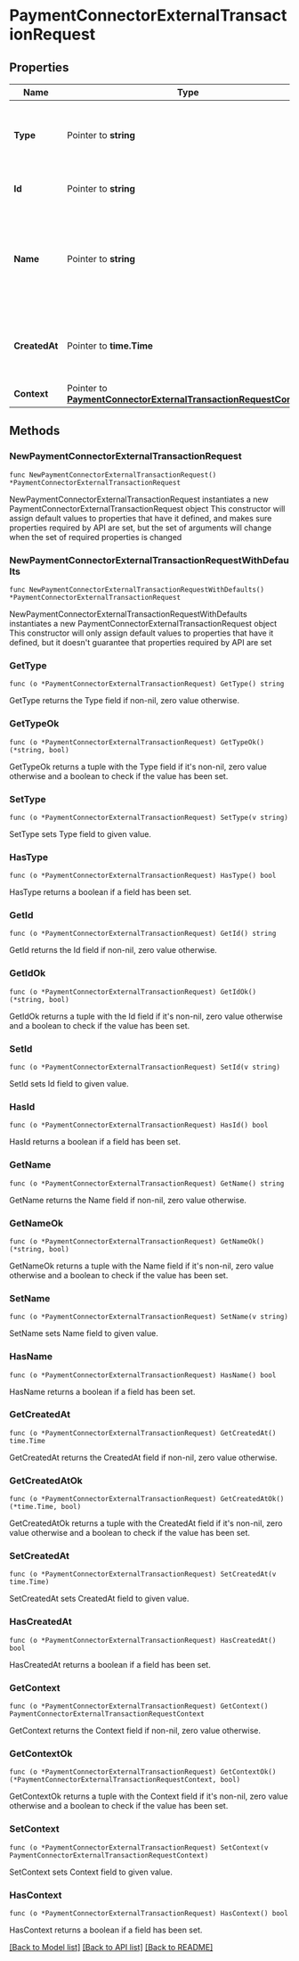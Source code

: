 # PaymentConnectorExternalTransactionRequest

## Properties

Name | Type | Description | Notes
------------ | ------------- | ------------- | -------------
**Type** | Pointer to **string** | The type of this resource. Is always &#x60;transaction-event&#x60;. | [optional] 
**Id** | Pointer to **string** | The unique identifier for this event. | [optional] 
**Name** | Pointer to **string** | The name of this resource. Is always &#x60;payment-connector-external-transaction-request&#x60;. | [optional] 
**CreatedAt** | Pointer to **time.Time** | The date and time when this event was created in our system. | [optional] 
**Context** | Pointer to [**PaymentConnectorExternalTransactionRequestContext**](PaymentConnectorExternalTransactionRequestContext.md) |  | [optional] 

## Methods

### NewPaymentConnectorExternalTransactionRequest

`func NewPaymentConnectorExternalTransactionRequest() *PaymentConnectorExternalTransactionRequest`

NewPaymentConnectorExternalTransactionRequest instantiates a new PaymentConnectorExternalTransactionRequest object
This constructor will assign default values to properties that have it defined,
and makes sure properties required by API are set, but the set of arguments
will change when the set of required properties is changed

### NewPaymentConnectorExternalTransactionRequestWithDefaults

`func NewPaymentConnectorExternalTransactionRequestWithDefaults() *PaymentConnectorExternalTransactionRequest`

NewPaymentConnectorExternalTransactionRequestWithDefaults instantiates a new PaymentConnectorExternalTransactionRequest object
This constructor will only assign default values to properties that have it defined,
but it doesn't guarantee that properties required by API are set

### GetType

`func (o *PaymentConnectorExternalTransactionRequest) GetType() string`

GetType returns the Type field if non-nil, zero value otherwise.

### GetTypeOk

`func (o *PaymentConnectorExternalTransactionRequest) GetTypeOk() (*string, bool)`

GetTypeOk returns a tuple with the Type field if it's non-nil, zero value otherwise
and a boolean to check if the value has been set.

### SetType

`func (o *PaymentConnectorExternalTransactionRequest) SetType(v string)`

SetType sets Type field to given value.

### HasType

`func (o *PaymentConnectorExternalTransactionRequest) HasType() bool`

HasType returns a boolean if a field has been set.

### GetId

`func (o *PaymentConnectorExternalTransactionRequest) GetId() string`

GetId returns the Id field if non-nil, zero value otherwise.

### GetIdOk

`func (o *PaymentConnectorExternalTransactionRequest) GetIdOk() (*string, bool)`

GetIdOk returns a tuple with the Id field if it's non-nil, zero value otherwise
and a boolean to check if the value has been set.

### SetId

`func (o *PaymentConnectorExternalTransactionRequest) SetId(v string)`

SetId sets Id field to given value.

### HasId

`func (o *PaymentConnectorExternalTransactionRequest) HasId() bool`

HasId returns a boolean if a field has been set.

### GetName

`func (o *PaymentConnectorExternalTransactionRequest) GetName() string`

GetName returns the Name field if non-nil, zero value otherwise.

### GetNameOk

`func (o *PaymentConnectorExternalTransactionRequest) GetNameOk() (*string, bool)`

GetNameOk returns a tuple with the Name field if it's non-nil, zero value otherwise
and a boolean to check if the value has been set.

### SetName

`func (o *PaymentConnectorExternalTransactionRequest) SetName(v string)`

SetName sets Name field to given value.

### HasName

`func (o *PaymentConnectorExternalTransactionRequest) HasName() bool`

HasName returns a boolean if a field has been set.

### GetCreatedAt

`func (o *PaymentConnectorExternalTransactionRequest) GetCreatedAt() time.Time`

GetCreatedAt returns the CreatedAt field if non-nil, zero value otherwise.

### GetCreatedAtOk

`func (o *PaymentConnectorExternalTransactionRequest) GetCreatedAtOk() (*time.Time, bool)`

GetCreatedAtOk returns a tuple with the CreatedAt field if it's non-nil, zero value otherwise
and a boolean to check if the value has been set.

### SetCreatedAt

`func (o *PaymentConnectorExternalTransactionRequest) SetCreatedAt(v time.Time)`

SetCreatedAt sets CreatedAt field to given value.

### HasCreatedAt

`func (o *PaymentConnectorExternalTransactionRequest) HasCreatedAt() bool`

HasCreatedAt returns a boolean if a field has been set.

### GetContext

`func (o *PaymentConnectorExternalTransactionRequest) GetContext() PaymentConnectorExternalTransactionRequestContext`

GetContext returns the Context field if non-nil, zero value otherwise.

### GetContextOk

`func (o *PaymentConnectorExternalTransactionRequest) GetContextOk() (*PaymentConnectorExternalTransactionRequestContext, bool)`

GetContextOk returns a tuple with the Context field if it's non-nil, zero value otherwise
and a boolean to check if the value has been set.

### SetContext

`func (o *PaymentConnectorExternalTransactionRequest) SetContext(v PaymentConnectorExternalTransactionRequestContext)`

SetContext sets Context field to given value.

### HasContext

`func (o *PaymentConnectorExternalTransactionRequest) HasContext() bool`

HasContext returns a boolean if a field has been set.


[[Back to Model list]](../README.md#documentation-for-models) [[Back to API list]](../README.md#documentation-for-api-endpoints) [[Back to README]](../README.md)



